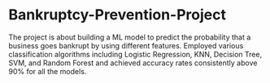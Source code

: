 # Bankruptcy-Prevention-Project

The project is about building a ML model to predict the probability that a business goes bankrupt by using different features.
Employed various classification algorithms including Logistic Regression, KNN, Decision Tree, SVM, and Random Forest and achieved accuracy rates consistently above 90% for all the models.
